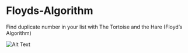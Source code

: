# Floyds-Algorithm
Find duplicate number in your list with The Tortoise and the Hare (Floyd’s Algorithm)

![Alt Text](https://miro.medium.com/max/875/1*clbAFjEFicLYjsq4pVVP4g.gif)
